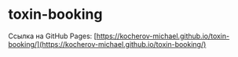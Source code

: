 # toxin-booking
Ссылка на GitHub Pages:
[https://kocherov-michael.github.io/toxin-booking/](https://kocherov-michael.github.io/toxin-booking/)
